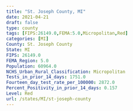 ```yaml
---
title: "St. Joseph County, MI"
date: 2021-04-21
draft: false
type: county
tags: [FIPS:26149.0,FEMA:5.0,Micropolitan,Red]
categories: [MI]
County: St. Joseph County
State: MI
FIPS: 26149.0
FEMA_Region: 5.0
Population: 60964.0
NCHS_Urban_Rural_Classification: Micropolitan
Tests_in_prior_14_days: 1751.0
Fourteen_day_test_rate_per_100000: 2872.0
Percent_Positivity_in_prior_14_days: 0.157
Level: Red
url: /states/MI/st-joseph-county
---
```



